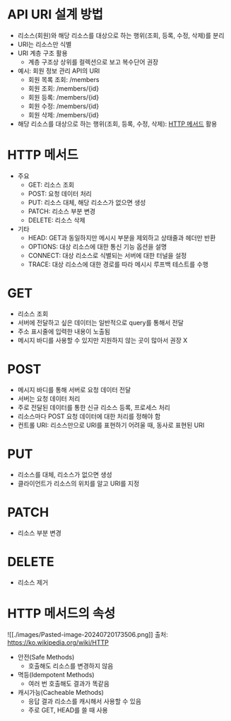 
# API URI 설계 방법
- 리소스(회원)와 해당 리소스를 대상으로 하는 행위(조회, 등록, 수정, 삭제)를 분리
- URI는 리소스만 식별
- URI 계층 구조 활용
	- 계층 구조상 상위를 컬렉션으로 보고 복수단어 권장
- 예시: 회원 정보 관리 API의 URI
	- 회원 목록 조회: /members
	- 회원 조회: /members/{id}
	- 회원 등록: /members/{id}
	- 회원 수정: /members/{id}
	- 회원 삭제: /members/{id}
- 해당 리소스를 대상으로 하는 행위(조회, 등록, 수정, 삭제): [HTTP 메서드](#HTTP-메서드) 활용

# HTTP 메서드
- 주요
	- GET: 리소스 조회
	- POST: 요청 데이터 처리
	- PUT: 리소스 대체, 해당 리소스가 없으면 생성
	- PATCH: 리소스 부분 변경
	- DELETE: 리소스 삭제
- 기타
	- HEAD: GET과 동일하지만 메시시 부분을 제외하고 상태줄과 헤더만 반환
	- OPTIONS: 대상 리소스에 대한 통신 기능 옵션을 설명
	- CONNECT: 대상 리소스로 식별되는 서버에 대한 터널을 설정
	- TRACE: 대상 리소스에 대한 경로를 따라 메시시 루프백 테스트를 수행

# GET
- 리소스 조회
- 서버에 전달하고 싶은 데이터는 일반적으로 query를 통해서 전달
- 주소 표시줄에 입력한 내용이 노출됨
- 메시지 바디를 사용할 수 있지만 지원하지 않는 곳이 많아서 권장 X

# POST
- 메시지 바디를 통해 서버로 요청 데이터 전달
- 서버는 요청 데이터 처리
- 주로 전달된 데이터를 통한 신규 리소스 등록, 프로세스 처리
- 리소스마다 POST 요청 데이터에 대한 처리를 정해야 함
- 컨트롤 URI: 리소스만으로 URI를 표현하기 어려울 때, 동사로 표현된 URI

# PUT
- 리소스를 대체, 리소스가 없으면 생성
- 클라이언트가 리소스의 위치를 알고 URI를 지정

# PATCH
- 리소스 부분 변경

# DELETE
- 리소스 제거

# HTTP 메서드의 속성
![[./images/Pasted-image-20240720173506.png]]
출처: https://ko.wikipedia.org/wiki/HTTP
- 안전(Safe Methods)
	- 호출해도 리소스를 변경하지 않음
- 멱등(Idempotent Methods)
	- 여러 번 호출해도 결과가 똑같음
- 캐시가능(Cacheable Methods)
	- 응답 결과 리소스를 캐시해서 사용할 수 있음
	- 주로 GET, HEAD를 쓸 때 사용

